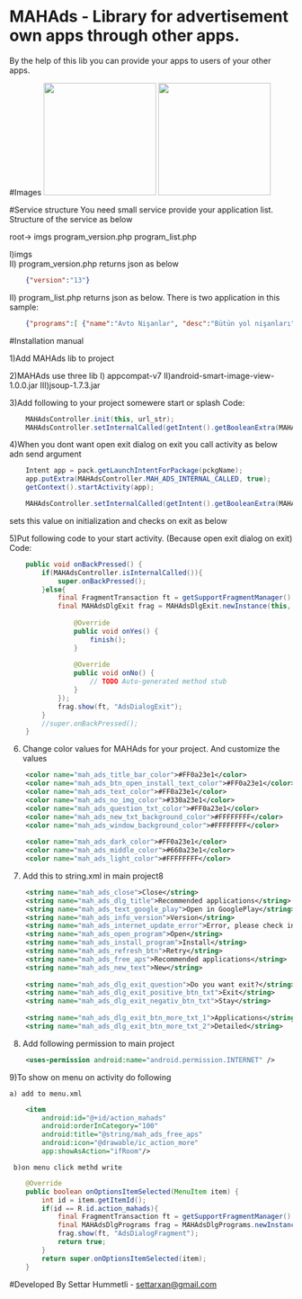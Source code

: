# MAHAds - Library for advertisement own apps through other apps. 
By the help of this lib you can provide your apps to users of your other apps.

#Images
<img src="https://github.com/settarxan/MAHAds/blob/master/imgs/exit_dlg.png" width="200px"/>
<img src="https://github.com/settarxan/MAHAds/blob/master/imgs/programs_dlg.png" width="200px"/>

#Service structure
You need small service provide your application list. Structure of the service as below

root->
    imgs
    program_version.php
    program_list.php

  I)imgs  
  II) program_version.php returns json as below 

```json
	{"version":"13"}
```

  II) program_list.php returns json as below. There is two  application in this sample:
  
```json
	{"programs":[ {"name":"Avto Nişanlar", "desc":"Bütün yol nişanları", "uri":"com.mobapphome.avtonishanlar",          "img":"imgs/avto_nishanlar2.png", "release_date":"10/10/2014"} ,{"name":"Məzənnə", "desc":"Valyuta çeviricisi və məzənnələr", "uri":"com.mobapphome.currency", "img":"imgs/mezenne2.png", "release_date":"05/12/2014"}]}
```

  
#Installation manual

1)Add MAHAds lib to project

2)MAHAds use three lib 
	I) appcompat-v7
	II)android-smart-image-view-1.0.0.jar
	III)jsoup-1.7.3.jar

3)Add following to your project somewere start or splash
Code: 
```java
	MAHAdsController.init(this, url_str);
	MAHAdsController.setInternalCalled(getIntent().getBooleanExtra(MAHAdsController.MAH_ADS_INTERNAL_CALLED, false));
```


4)When you dont want open exit dialog on exit you call activity as below adn send argument
```java
	Intent app = pack.getLaunchIntentForPackage(pckgName);
	app.putExtra(MAHAdsController.MAH_ADS_INTERNAL_CALLED, true);
	getContext().startActivity(app);						
```

```java
	MAHAdsController.setInternalCalled(getIntent().getBooleanExtra(MAHAdsController.MAH_ADS_INTERNAL_CALLED, false));
```
sets this value on initialization and checks on exit as below

5)Put following code to your start activity. (Because open exit dialog on exit)
Code:	
```java
	public void onBackPressed() {
		if(MAHAdsController.isInternalCalled()){
			super.onBackPressed();
		}else{
			final FragmentTransaction ft = getSupportFragmentManager().beginTransaction(); //get the fragment
			final MAHAdsDlgExit frag = MAHAdsDlgExit.newInstance(this, new ExitListiner() {
			
				@Override
				public void onYes() {
					finish();	
				}
			
				@Override
				public void onNo() {
					// TODO Auto-generated method stub
				}
			});
			frag.show(ft, "AdsDialogExit");		
		}	
		//super.onBackPressed();
	}
```

6) Change color values for MAHAds for your project. And customize  the values
```xml
	<color name="mah_ads_title_bar_color">#FF0a23e1</color>						
	<color name="mah_ads_btn_open_install_text_color">#FF0a23e1</color>						
	<color name="mah_ads_text_color">#FF0a23e1</color>						
	<color name="mah_ads_no_img_color">#330a23e1</color>						
	<color name="mah_ads_question_txt_color">#FF0a23e1</color>	
	<color name="mah_ads_new_txt_background_color">#FFFFFFFF</color>						
	<color name="mah_ads_window_background_color">#FFFFFFFF</color>						
								
	<color name="mah_ads_dark_color">#FF0a23e1</color>						
	<color name="mah_ads_middle_color">#660a23e1</color>						
	<color name="mah_ads_light_color">#FFFFFFFF</color>			
```

7) Add this to string.xml in main project8

```xml
	<string name="mah_ads_close">Close</string>
	<string name="mah_ads_dlg_title">Recommended applications</string>
	<string name="mah_ads_text_google_play">Open in GooglePlay</string>
	<string name="mah_ads_info_version">Version</string>
	<string name="mah_ads_internet_update_error">Error, please check internet connection or link</string>
	<string name="mah_ads_open_program">Open</string>
	<string name="mah_ads_install_program">Install</string>
	<string name="mah_ads_refresh_btn">Retry</string>
	<string name="mah_ads_free_aps">Recommended applications</string>
	<string name="mah_ads_new_text">New</string>
	
	<string name="mah_ads_dlg_exit_question">Do you want exit?</string>
	<string name="mah_ads_dlg_exit_positive_btn_txt">Exit</string>
	<string name="mah_ads_dlg_exit_negativ_btn_txt">Stay</string>
	
	<string name="mah_ads_dlg_exit_btn_more_txt_1">Applications</string>
	<string name="mah_ads_dlg_exit_btn_more_txt_2">Detailed</string>
```
    	
8) Add following permission to main project
```xml
	<uses-permission android:name="android.permission.INTERNET" />
```

9)To show on menu on activity do following

    a) add to menu.xml
```xml
	<item
        android:id="@+id/action_mahads"
        android:orderInCategory="100"
        android:title="@string/mah_ads_free_aps"
        android:icon="@drawable/ic_action_more"
        app:showAsAction="ifRoom"/> 
```
	
     b)on menu click methd write
```java
	@Override
	public boolean onOptionsItemSelected(MenuItem item) {
		int id = item.getItemId();
		if(id == R.id.action_mahads){
			final FragmentTransaction ft = getSupportFragmentManager().beginTransaction(); 
			final MAHAdsDlgPrograms frag = MAHAdsDlgPrograms.newInstance(this);
			frag.show(ft, "AdsDialogFragment");
			return true;			
		}
		return super.onOptionsItemSelected(item);
	}
```
	
#Developed By
Settar Hummetli - settarxan@gmail.com
